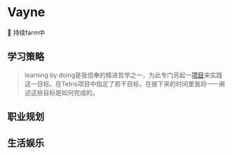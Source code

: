 # Vayne
:notebook_with_decorative_cover: 持续farm中
## 学习策略
>learning by doing是我信奉的精进哲学之一，为此专门另起一[项目](https://github.com/nuaacyy/Tetris "With a Title")来实践这一目标。在Tetris项目中指定了若干目标，在接下来的时间里我将一一阐述这些目标是如何完成的。
## 职业规划
## 生活娱乐
